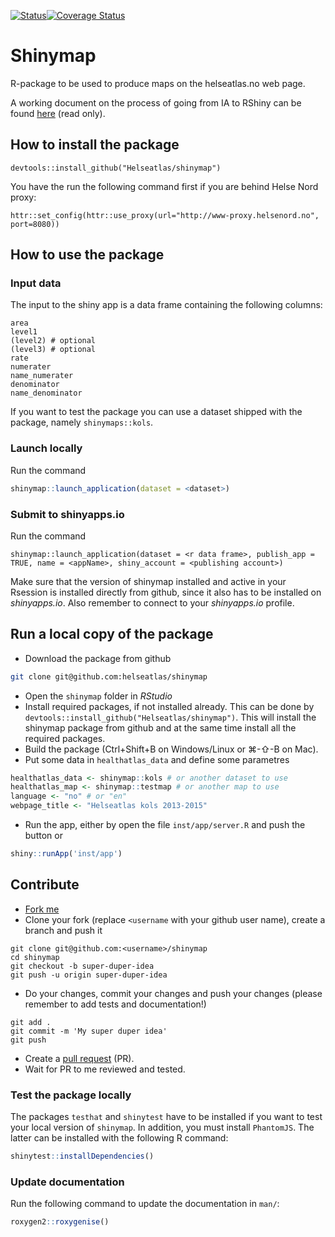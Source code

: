 [![Status](https://travis-ci.org/Helseatlas/shinymap.svg?branch=master)](https://travis-ci.org/Helseatlas/shinymap/builds)[![Coverage Status](https://img.shields.io/codecov/c/github/Helseatlas/shinymap/master.svg)](https://codecov.io/github/Helseatlas/shinymap?branch=master)

# Shinymap

R-package to be used to produce maps on the helseatlas.no web page.

A working document on the process of going from IA to RShiny can be found [here](https://www.overleaf.com/read/qknnddwjnpfn) (read only).

## How to install the package

```
devtools::install_github("Helseatlas/shinymap")
```

You have the run the following command first if you are behind Helse Nord proxy:

```
httr::set_config(httr::use_proxy(url="http://www-proxy.helsenord.no", port=8080))
```

## How to use the package

### Input data

The input to the shiny app is a data frame containing the following columns:

```
area
level1
(level2) # optional
(level3) # optional
rate
numerater
name_numerater
denominator
name_denominator
```

If you want to test the package you can use a dataset shipped with the package, namely `shinymaps::kols`.


### Launch locally

Run the command

```r
shinymap::launch_application(dataset = <dataset>)
```

### Submit to shinyapps.io

Run the command

```
shinymap::launch_application(dataset = <r data frame>, publish_app = TRUE, name = <appName>, shiny_account = <publishing account>)
```

Make sure that the version of shinymap installed and active in your Rsession is installed directly from github,
since it also has to be installed on *shinyapps.io*. Also remember to connect to your *shinyapps.io* profile.

## Run a local copy of the package

- Download the package from github

```bash
git clone git@github.com:helseatlas/shinymap
```

- Open the `shinymap` folder in *RStudio*
- Install required packages, if not installed already. This can be done by `devtools::install_github("Helseatlas/shinymap")`. This will install the shinymap package from github and at the same time install all the required packages.
- Build the package (Ctrl+Shift+B on Windows/Linux or &#8984;-&#8679;-B on Mac).
- Put some data in `healthatlas_data` and define some parametres

```r
healthatlas_data <- shinymap::kols # or another dataset to use
healthatlas_map <- shinymap::testmap # or another map to use
language <- "no" # or "en"
webpage_title <- "Helseatlas kols 2013-2015"
```

- Run the app, either by open the file `inst/app/server.R` and push the button or

```r
shiny::runApp('inst/app')
```

## Contribute

- [Fork me](https://github.com/Helseatlas/shinymap/fork)
- Clone your fork (replace `<username` with your github user name), create a branch and push it

```
git clone git@github.com:<username>/shinymap
cd shinymap
git checkout -b super-duper-idea
git push -u origin super-duper-idea
```

- Do your changes, commit your changes and push your changes (please remember to add tests and documentation!)

```
git add .
git commit -m 'My super duper idea'
git push
```

- Create a [pull request](https://github.com/Helseatlas/shinymap/compare) (PR).
- Wait for PR to me reviewed and tested.

### Test the package locally

The packages `testhat` and `shinytest` have to be installed if you want to test your local version of `shinymap`. In addition, you must install `PhantomJS`. The latter can be installed with the following R command:

```r
shinytest::installDependencies()
```

### Update documentation

Run the following command to update the documentation in `man/`:

```r
roxygen2::roxygenise()
```
